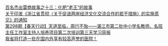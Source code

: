   
[百名杰出雷商故事之十三：化肥“老王”的故事](http://www.dianyue.me/archives/799/3ig2szb1lelobq25/)  
[关于印发《浙江省贯彻〈关于促进两岸经济文化交流合作的若干措施〉的实施意见》的通知](http://www.dianyue.me/archives/714/jijpdqesbsh6cvwz/)  
[第298期【春天行动】天道至临，周行不殆——湛江市第二批中小学名教师、名班主任工作室主持人培养项目第二次培训第三天学习简报](http://www.dianyue.me/archives/549/r06x8mei9sqhoqyd/)  
[我省将打造一批在国内外享有较高声誉的医院！](http://www.dianyue.me/archives/840/ralnax3d1aa53ykn/)